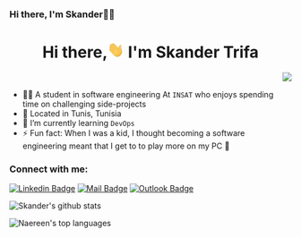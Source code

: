 ### Hi there, I'm Skander👋🏽
<h1 align="center">Hi there,<img src="https://raw.githubusercontent.com/ABSphreak/ABSphreak/master/gifs/Hi.gif" width="30px"> I'm Skander Trifa</h1>

<img align="right" src="https://i.pinimg.com/originals/18/a4/94/18a4949fc9c8067172d3b96e302e7097.gif" height="250"/>
 <br/>

- 👨‍💻 A student in software engineering At `INSAT`  who enjoys spending time on challenging side-projects
- 📍 Located in Tunis, Tunisia
- 🌱 I’m currently learning `DevOps`
- ⚡ Fun fact: When I was a kid, I thought becoming a software engineering meant that I get to to play more on my PC 🤣

### Connect with me:
[![Linkedin Badge](https://img.shields.io/badge/-Skander-0e76a8?style=flat&labelColor=0e76a8&logo=linkedin&logoColor=white)](https://www.linkedin.com/in/skandertrifa/)
[![Mail Badge](https://img.shields.io/badge/-skandertrifa-c0392b?style=flat&labelColor=c0392b&logo=gmail&logoColor=white)](mailto:trifa.skander@insat.u-carthage.tn)
[![Outlook Badge](https://img.shields.io/badge/skanderInsat-0078D4?style=flat&labelColor=microsoft-outlook&logoColor=white)](mailto:skander.trifa@gmail.com)


![Skander's github stats](https://github-readme-stats.vercel.app/api?username=skandertrifa&theme=blue-green)

![Naereen's top languages](https://github-readme-stats.vercel.app/api/top-langs/?username=skandertrifa&theme=blue-green)

